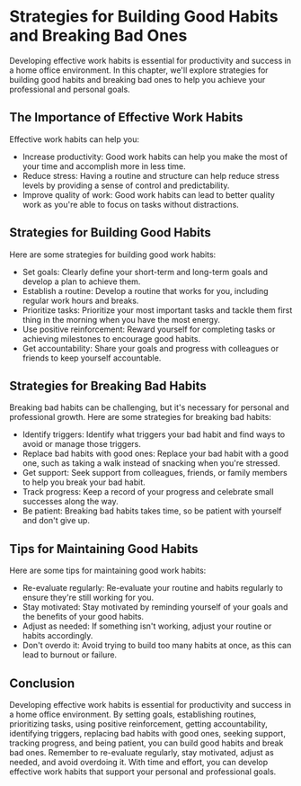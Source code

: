 Strategies for Building Good Habits and Breaking Bad Ones
======================================================================================================

Developing effective work habits is essential for productivity and success in a home office environment. In this chapter, we'll explore strategies for building good habits and breaking bad ones to help you achieve your professional and personal goals.

The Importance of Effective Work Habits
---------------------------------------

Effective work habits can help you:

* Increase productivity: Good work habits can help you make the most of your time and accomplish more in less time.
* Reduce stress: Having a routine and structure can help reduce stress levels by providing a sense of control and predictability.
* Improve quality of work: Good work habits can lead to better quality work as you're able to focus on tasks without distractions.

Strategies for Building Good Habits
-----------------------------------

Here are some strategies for building good work habits:

* Set goals: Clearly define your short-term and long-term goals and develop a plan to achieve them.
* Establish a routine: Develop a routine that works for you, including regular work hours and breaks.
* Prioritize tasks: Prioritize your most important tasks and tackle them first thing in the morning when you have the most energy.
* Use positive reinforcement: Reward yourself for completing tasks or achieving milestones to encourage good habits.
* Get accountability: Share your goals and progress with colleagues or friends to keep yourself accountable.

Strategies for Breaking Bad Habits
----------------------------------

Breaking bad habits can be challenging, but it's necessary for personal and professional growth. Here are some strategies for breaking bad habits:

* Identify triggers: Identify what triggers your bad habit and find ways to avoid or manage those triggers.
* Replace bad habits with good ones: Replace your bad habit with a good one, such as taking a walk instead of snacking when you're stressed.
* Get support: Seek support from colleagues, friends, or family members to help you break your bad habit.
* Track progress: Keep a record of your progress and celebrate small successes along the way.
* Be patient: Breaking bad habits takes time, so be patient with yourself and don't give up.

Tips for Maintaining Good Habits
--------------------------------

Here are some tips for maintaining good work habits:

* Re-evaluate regularly: Re-evaluate your routine and habits regularly to ensure they're still working for you.
* Stay motivated: Stay motivated by reminding yourself of your goals and the benefits of your good habits.
* Adjust as needed: If something isn't working, adjust your routine or habits accordingly.
* Don't overdo it: Avoid trying to build too many habits at once, as this can lead to burnout or failure.

Conclusion
----------

Developing effective work habits is essential for productivity and success in a home office environment. By setting goals, establishing routines, prioritizing tasks, using positive reinforcement, getting accountability, identifying triggers, replacing bad habits with good ones, seeking support, tracking progress, and being patient, you can build good habits and break bad ones. Remember to re-evaluate regularly, stay motivated, adjust as needed, and avoid overdoing it. With time and effort, you can develop effective work habits that support your personal and professional goals.
